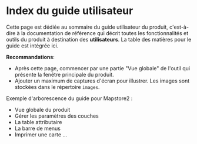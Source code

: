 # Index du guide utilisateur

Cette page est dédiée au sommaire du guide utilisateur du produit, c'est-à-dire à la documentation de référence qui décrit toutes les fonctionnalités et outils du produit à destination des **utilisateurs**.
La table des matières pour le guide est intégrée ici.

**Recommandations**:

- Après cette page, commencer par une partie "Vue globale" de l'outil qui présente la fenêtre principale du produit.
- Ajouter un maximum de captures d'écran pour illustrer. Les images sont stockées dans le répertoire `images`.

Exemple d'arborescence du guide pour Mapstore2 :

- Vue globale du produit
- Gérer les paramètres des couches
- La table attributaire
- La barre de menus
- Imprimer une carte
...





